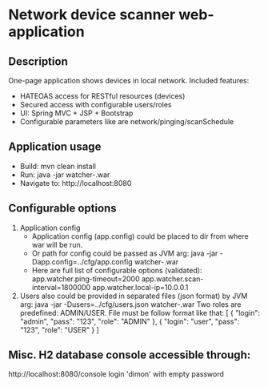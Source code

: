 # Network device scanner web-application

## Description
One-page application shows devices in local network.
Included features:
 - HATEOAS access for RESTful resources (devices)
 - Secured access with configurable users/roles
 - UI: Spring MVC + JSP + Bootstrap
 - Configurable parameters like are network/pinging/scanSchedule
 
## Application usage
 * Build: mvn clean install
 * Run: java -jar watcher-<VERSION>.war
 * Navigate to: http://localhost:8080
   
## Configurable options
1. Application config
   - Application config (app.config) could be placed to dir from where war will be run.
   - Or path for config could be passed as JVM arg:
     java -jar -Dapp.config=../cfg/app.config watcher-<VERSION>.war
   - Here are full list of configurable options (validated):
     app.watcher.ping-timeout=2000
     app.watcher.scan-interval=1800000
     app.watcher.local-ip=10.0.0.1
2. Users also could be provided in separated files (json format) by JVM arg:
   java -jar -Dusers=../cfg/users.json watcher-<VERSION>.war
   Two roles are predefined: ADMIN/USER. File must be follow format like that:
   [
     {
       "login": "admin",
       "pass": "123",
       "role": "ADMIN"
     },
     {
       "login": "user",
       "pass": "123",
       "role": "USER"
     }
   ]
## Misc. H2 database console accessible through:
   http://localhost:8080/console
   login 'dimon' with empty password